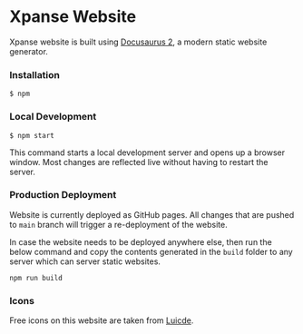 # Xpanse Website

Xpanse website is built using [Docusaurus 2](https://docusaurus.io/), a modern static website generator.

### Installation

```
$ npm
```

### Local Development

```
$ npm start
```

This command starts a local development server and opens up a browser window. Most changes are reflected live without
having to restart the server.

### Production Deployment

Website is currently deployed as GitHub pages.
All changes that are pushed to `main` branch will trigger a re-deployment of the website.

In case the website needs to be deployed anywhere else, then run the below command and copy the contents generated in the
`build` folder to any server which can server static websites.

```shell
npm run build
```

### Icons

Free icons on this website are taken from [Luicde](https://lucide.dev/).
